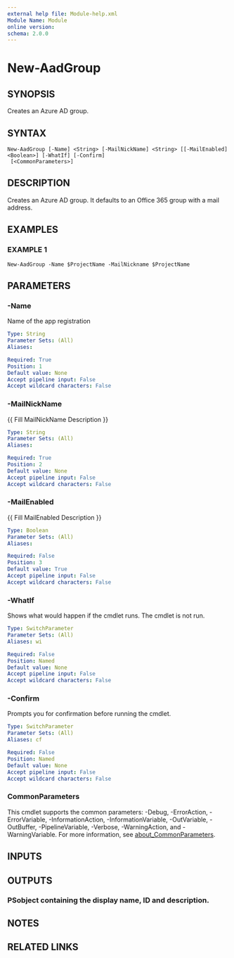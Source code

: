 ```yaml
---
external help file: Module-help.xml
Module Name: Module
online version:
schema: 2.0.0
---
```


# New-AadGroup

## SYNOPSIS
Creates an Azure AD group.

## SYNTAX

```
New-AadGroup [-Name] <String> [-MailNickName] <String> [[-MailEnabled] <Boolean>] [-WhatIf] [-Confirm]
 [<CommonParameters>]
```

## DESCRIPTION
Creates an Azure AD group.
It defaults to an Office 365 group with a mail address.

## EXAMPLES

### EXAMPLE 1
```
New-AadGroup -Name $ProjectName -MailNickname $ProjectName
```

## PARAMETERS

### -Name
Name of the app registration

```yaml
Type: String
Parameter Sets: (All)
Aliases:

Required: True
Position: 1
Default value: None
Accept pipeline input: False
Accept wildcard characters: False
```

### -MailNickName
{{ Fill MailNickName Description }}

```yaml
Type: String
Parameter Sets: (All)
Aliases:

Required: True
Position: 2
Default value: None
Accept pipeline input: False
Accept wildcard characters: False
```

### -MailEnabled
{{ Fill MailEnabled Description }}

```yaml
Type: Boolean
Parameter Sets: (All)
Aliases:

Required: False
Position: 3
Default value: True
Accept pipeline input: False
Accept wildcard characters: False
```

### -WhatIf
Shows what would happen if the cmdlet runs.
The cmdlet is not run.

```yaml
Type: SwitchParameter
Parameter Sets: (All)
Aliases: wi

Required: False
Position: Named
Default value: None
Accept pipeline input: False
Accept wildcard characters: False
```

### -Confirm
Prompts you for confirmation before running the cmdlet.

```yaml
Type: SwitchParameter
Parameter Sets: (All)
Aliases: cf

Required: False
Position: Named
Default value: None
Accept pipeline input: False
Accept wildcard characters: False
```

### CommonParameters
This cmdlet supports the common parameters: -Debug, -ErrorAction, -ErrorVariable, -InformationAction, -InformationVariable, -OutVariable, -OutBuffer, -PipelineVariable, -Verbose, -WarningAction, and -WarningVariable. For more information, see [about_CommonParameters](http://go.microsoft.com/fwlink/?LinkID=113216).

## INPUTS

## OUTPUTS

### PSobject containing the display name, ID and description.
## NOTES

## RELATED LINKS
